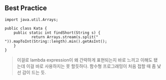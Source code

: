## Best Practice
    import java.util.Arrays;

	public class Kata {
    	public static int findShort(String s) {
        		return Arrays.stream(s.split(" ")).mapToInt(String::length).min().getAsInt();
    	}
	}

>이걸로 lambda expression이 왜 간략하게 표현되는지 바로 느끼고 이해도 됐는데 이걸 바로 사용하지는 못 할듯하다. 함수형 프로그래밍이 처음 접할 때 좀 낯선 감이 드는 듯. 